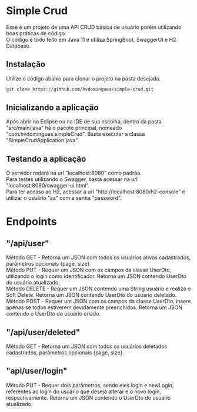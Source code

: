 # Simple Crud

Esse é um projeto de uma API CRUD básica de usuário porém utilizando boas práticas de código.<br/>
O código é todo feito em Java 11 e utiliza SpringBoot, SwaggerUI e H2 Database. 

## Instalação

Utilize o código abaixo para clonar o projeto na pasta desejada.

```bash
git clone https://github.com/hvdomingues/simple-crud.git
```

## Inicializando a aplicação

Após abrir no Eclipse ou na IDE de sua escolha, dentro da pasta "src/main/java" há o pacote principal, nomeado "com.hvdomingues.simpleCrud". Basta executar a classe "SimpleCrudApplication.java".

## Testando a aplicação
O servidor rodará na url "localhost:8080" como padrão.<br/>
Para testes utilizando o Swagger, basta acessar na url "localhost:8080/swagger-ui.html".<br/>
Para ter acesso ao H2, acessar a url "http://localhost:8080/h2-console" e utilizar o usuário "sa" com a senha "password".

# Endpoints
## "/api/user"

Método GET - Retorna um JSON com todos os usuários ativos cadastrados, parâmetros opcionais {page, size}.<br/>
Método PUT - Requer um JSON com os campos da classe UserDto, utilizando o login como identificador. Retorna um JSON contendo UserDto do usuário atualizado.<br/>
Método DELETE - Requer um JSON contendo uma String usuário e realiza o Soft Delete. Retorna um JSON contendo UserDto do usuário deletado.<br/>
Método POST - Requer um JSON com os campos da classe UserDto, insere apenas se todos estiverem devidamente preenchidos. Retorna um JSON contendo o UserDto do usuário criado.

## "/api/user/deleted"

Método GET - Retorna um JSON com todos os usuários deletados cadastrados, parâmetros opcionais {page, size}.

## "api/user/login"

Método PUT - Requer dois parâmetros, sendo eles login e newLogin, referentes ao login do usuário que deseja alterar e o novo login, respectivamente. Retorna um JSON contendo o UserDto do usuário atualizado.

